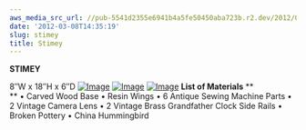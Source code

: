 ```yaml
---
aws_media_src_url: //pub-5541d2355e6941b4a5fe50450aba723b.r2.dev/2012/03/stimey-angle.jpg
date: '2012-03-08T14:35:19'
slug: stimey
title: Stimey
---
```


 **STIMEY**

 8″W x 18″H x 6″D  [![Image](//pub-5541d2355e6941b4a5fe50450aba723b.r2.dev/2012/03/stimey-angle.jpg?w=487)](//pub-5541d2355e6941b4a5fe50450aba723b.r2.dev/2012/03/stimey-angle.jpg)  [![Image](//pub-5541d2355e6941b4a5fe50450aba723b.r2.dev/2012/03/stimey-detail.jpg?w=487)](//pub-5541d2355e6941b4a5fe50450aba723b.r2.dev/2012/03/stimey-detail.jpg)  [![Image](//pub-5541d2355e6941b4a5fe50450aba723b.r2.dev/2012/03/stimey.jpg?w=487)](//pub-5541d2355e6941b4a5fe50450aba723b.r2.dev/2012/03/stimey.jpg)  **List of Materials** **  
 ** • Carved Wood Base • Resin Wings • 6 Antique Sewing Machine Parts • 2 Vintage Camera Lens • 2 Vintage Brass Grandfather Clock Side Rails • Broken Pottery • China Hummingbird